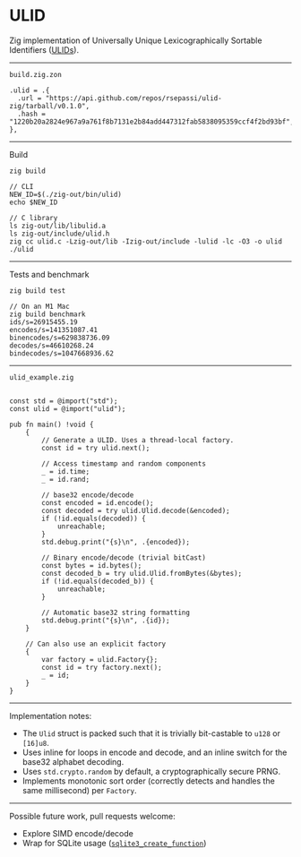 # ULID

Zig implementation of Universally Unique Lexicographically Sortable Identifiers ([ULIDs](https://github.com/ulid/spec)).

---

`build.zig.zon`
```
.ulid = .{
  .url = "https://api.github.com/repos/rsepassi/ulid-zig/tarball/v0.1.0",
  .hash = "1220b20a2824e967a9a761f8b7131e2b84add447312fab5838095359ccf4f2bd93bf",
},
```

---

Build

```
zig build

// CLI
NEW_ID=$(./zig-out/bin/ulid)
echo $NEW_ID

// C library
ls zig-out/lib/libulid.a
ls zig-out/include/ulid.h
zig cc ulid.c -Lzig-out/lib -Izig-out/include -lulid -lc -O3 -o ulid
./ulid
```

---

Tests and benchmark
```
zig build test

// On an M1 Mac
zig build benchmark
ids/s=26915455.19
encodes/s=141351087.41
binencodes/s=629838736.09
decodes/s=46610268.24
bindecodes/s=1047668936.62
```

---

`ulid_example.zig`

```zig

const std = @import("std");
const ulid = @import("ulid");

pub fn main() !void {
    {
        // Generate a ULID. Uses a thread-local factory.
        const id = try ulid.next();

        // Access timestamp and random components
        _ = id.time;
        _ = id.rand;

        // base32 encode/decode
        const encoded = id.encode();
        const decoded = try ulid.Ulid.decode(&encoded);
        if (!id.equals(decoded)) {
            unreachable;
        }
        std.debug.print("{s}\n", .{encoded});

        // Binary encode/decode (trivial bitCast)
        const bytes = id.bytes();
        const decoded_b = try ulid.Ulid.fromBytes(&bytes);
        if (!id.equals(decoded_b)) {
            unreachable;
        }

        // Automatic base32 string formatting
        std.debug.print("{s}\n", .{id});
    }

    // Can also use an explicit factory
    {
        var factory = ulid.Factory{};
        const id = try factory.next();
        _ = id;
    }
}
```

---

Implementation notes:

* The `Ulid` struct is packed such that it is trivially bit-castable to `u128` or `[16]u8`.
* Uses inline for loops in encode and decode, and an inline switch for the
  base32 alphabet decoding.
* Uses `std.crypto.random` by default, a cryptographically secure PRNG.
* Implements monotonic sort order (correctly detects and handles the same
  millisecond) per `Factory`.

---

Possible future work, pull requests welcome:

* Explore SIMD encode/decode
* Wrap for SQLite usage ([`sqlite3_create_function`](https://www.sqlite.org/c3ref/create_function.html))
